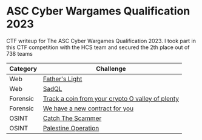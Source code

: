 # ASC Cyber Wargames Qualification 2023
CTF writeup for The ASC Cyber Wargames Qualification 2023. I took part in this CTF competition with the HCS team and secured the 2th place out of 738 teams

| Category | Challenge |
| --- | --- |
| Web | [Father's Light](/ASC%20Cyber%20Wargames%20Qualification%202023/Father's%20Light/)
| Web | [SadQL](/ASC%20Cyber%20Wargames%20Qualification%202023/SadQL/)
| Forensic | [Track a coin from your crypto O valley of plenty](/ASC%20Cyber%20Wargames%20Qualification%202023/Track%20a%20coin%20from%20your%20crypto%20O%20valley%20of%20plenty/)
| Forensic | [We have a new contract for you](/ASC%20Cyber%20Wargames%20Qualification%202023/We%20have%20a%20new%20contract%20for%20you/)
| OSINT | [Catch The Scammer](/ASC%20Cyber%20Wargames%20Qualification%202023/Catch%20The%20Scammer/)
| OSINT | [Palestine Operation](/ASC%20Cyber%20Wargames%20Qualification%202023/Palestine%20Operation/)